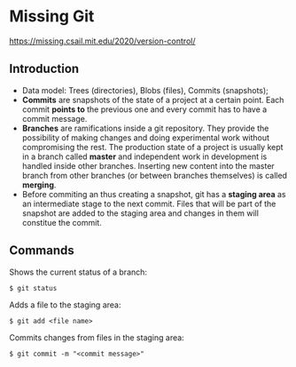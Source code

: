 # Missing Git
https://missing.csail.mit.edu/2020/version-control/

## Introduction

* Data model: Trees (directories), Blobs (files), Commits (snapshots);
* <b>Commits</b> are snapshots of the state of a project at a certain point. Each commit <b>points to</b> the previous one and every commit has to have a commit message.
* <b>Branches</b> are ramifications inside a git repository. They provide the possibility of making changes and doing experimental work without compromising the rest. The production state of a project is usually kept in a branch called <b>master</b> and independent work in development is handled inside other branches. Inserting new content into the master branch from other branches (or between branches themselves) is called <b>merging</b>.
* Before commiting an thus creating a snapshot, git has a <b>staging area</b> as an intermediate stage to the next commit. Files that will be part of the snapshot are added to the staging area and changes in them will constitue the commit.

## Commands

Shows the current status of a branch:
```
$ git status
```

Adds a file to the staging area:

```
$ git add <file name>
```

Commits changes from files in the staging area:

```
$ git commit -m "<commit message>"
```


